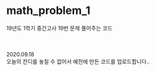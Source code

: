 # math_problem_1
19년도 1학기 중간고사 19번 문제 풀어주는 코드
<br>
<br>
<br>
<br>
2020.09.18<br>
오늘의 잔디를 놓칠 수 없어서 예전에 만든 코드를 업로드합니다..

